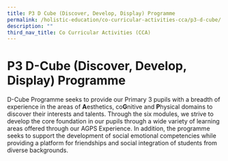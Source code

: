 ```yaml
---
title: P3 D Cube (Discover, Develop, Display) Programme
permalink: /holistic-education/co-curricular-activities-cca/p3-d-cube/
description: ""
third_nav_title: Co Curricular Activities (CCA)
---
```

P3 D-Cube (Discover, Develop, Display) Programme
===============================

D-Cube Programme seeks to provide our Primary 3 pupils with a breadth of experience in the areas of **A**esthetics, co**G**nitive and **P**hysical domains to discover their interests and talents. Through the six modules, we strive to develop the core foundation in our pupils through a wide variety of learning areas offered through our AGPS Experience. In addition, the programme seeks to support the development of social emotional competencies while providing a platform for friendships and social integration of students from diverse backgrounds.